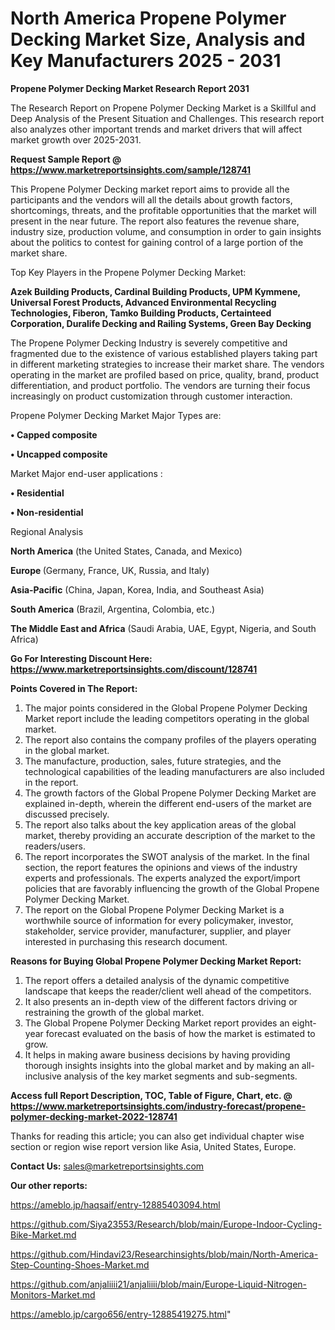 # North America Propene Polymer Decking Market Size, Analysis and Key Manufacturers 2025 - 2031

<strong>Propene Polymer Decking Market Research Report 2031</strong>

The Research Report on Propene Polymer Decking Market is a Skillful and Deep Analysis of the Present Situation and Challenges. This research report also analyzes other important trends and market drivers that will affect market growth over 2025-2031.

<strong>Request Sample Report @ <a href=https://www.marketreportsinsights.com/sample/128741>https://www.marketreportsinsights.com/sample/128741</a></strong>

This Propene Polymer Decking market report aims to provide all the participants and the vendors will all the details about growth factors, shortcomings, threats, and the profitable opportunities that the market will present in the near future. The report also features the revenue share, industry size, production volume, and consumption in order to gain insights about the politics to contest for gaining control of a large portion of the market share.

Top Key Players in the Propene Polymer Decking Market:

<strong>Azek Building Products, Cardinal Building Products, UPM Kymmene, Universal Forest Products, Advanced Environmental Recycling Technologies, Fiberon, Tamko Building Products, Certainteed Corporation, Duralife Decking and Railing Systems, Green Bay Decking</strong>

The Propene Polymer Decking Industry is severely competitive and fragmented due to the existence of various established players taking part in different marketing strategies to increase their market share. The vendors operating in the market are profiled based on price, quality, brand, product differentiation, and product portfolio. The vendors are turning their focus increasingly on product customization through customer interaction.

Propene Polymer Decking Market Major Types are:

<strong>• Capped composite

• Uncapped composite</strong>

Market Major end-user applications :

<strong>• Residential

• Non-residential</strong>

Regional Analysis

</u><strong><b>North America</b></strong> (the United States, Canada, and Mexico)

<strong><b>Europe </b></strong>(Germany, France, UK, Russia, and Italy)

<strong><b>Asia-Pacific</b></strong> (China, Japan, Korea, India, and Southeast Asia)

<strong><b>South America</b></strong> (Brazil, Argentina, Colombia, etc.)

<strong><b>The Middle East and Africa</b></strong> (Saudi Arabia, UAE, Egypt, Nigeria, and South Africa)

<strong>Go For Interesting Discount Here: <a href=https://www.marketreportsinsights.com/discount/128741>https://www.marketreportsinsights.com/discount/128741</a></strong>

<strong>Points Covered in The Report:</strong>
<ol>
  <li>The major points considered in the Global Propene Polymer Decking Market report include the leading competitors operating in the global market.</li>
  <li>The report also contains the company profiles of the players operating in the global market.</li>
  <li>The manufacture, production, sales, future strategies, and the technological capabilities of the leading manufacturers are also included in the report.</li>
  <li>The growth factors of the Global Propene Polymer Decking Market are explained in-depth, wherein the different end-users of the market are discussed precisely.</li>
  <li>The report also talks about the key application areas of the global market, thereby providing an accurate description of the market to the readers/users.</li>
  <li>The report incorporates the SWOT analysis of the market. In the final section, the report features the opinions and views of the industry experts and professionals. The experts analyzed the export/import policies that are favorably influencing the growth of the Global Propene Polymer Decking Market.</li>
  <li>The report on the Global Propene Polymer Decking Market is a worthwhile source of information for every policymaker, investor, stakeholder, service provider, manufacturer, supplier, and player interested in purchasing this research document.</li>
</ol>
<strong>Reasons for Buying Global Propene Polymer Decking Market Report:</strong>

<ol>
  <li>The report offers a detailed analysis of the dynamic competitive landscape that keeps the reader/client well ahead of the competitors.</li>
  <li>It also presents an in-depth view of the different factors driving or restraining the growth of the global market.</li>
  <li>The Global Propene Polymer Decking Market report provides an eight-year forecast evaluated on the basis of how the market is estimated to grow.</li>
  <li>It helps in making aware business decisions by having providing thorough insights insights into the global market and by making an all-inclusive analysis of the key market segments and sub-segments.</li>
</ol>
<strong>Access full Report Description, TOC, Table of Figure, Chart, etc. @ <a href=https://www.marketreportsinsights.com/industry-forecast/propene-polymer-decking-market-2022-128741>https://www.marketreportsinsights.com/industry-forecast/propene-polymer-decking-market-2022-128741</a></strong>


Thanks for reading this article; you can also get individual chapter wise section or region wise report version like Asia, United States, Europe.

<strong>Contact Us:</strong>
sales@marketreportsinsights.com

<strong>Our other reports:</strong>

<a href=https://ameblo.jp/haqsaif/entry-12885403094.html>https://ameblo.jp/haqsaif/entry-12885403094.html</a>

<a href=https://github.com/Siya23553/Research/blob/main/Europe-Indoor-Cycling-Bike-Market.md>https://github.com/Siya23553/Research/blob/main/Europe-Indoor-Cycling-Bike-Market.md</a>

<a href=https://github.com/Hindavi23/Researchinsights/blob/main/North-America-Step-Counting-Shoes-Market.md>https://github.com/Hindavi23/Researchinsights/blob/main/North-America-Step-Counting-Shoes-Market.md</a>

<a href=https://github.com/anjaliiii21/anjaliiii/blob/main/Europe-Liquid-Nitrogen-Monitors-Market.md>https://github.com/anjaliiii21/anjaliiii/blob/main/Europe-Liquid-Nitrogen-Monitors-Market.md</a>

<a href=https://ameblo.jp/cargo656/entry-12885419275.html>https://ameblo.jp/cargo656/entry-12885419275.html</a>"
